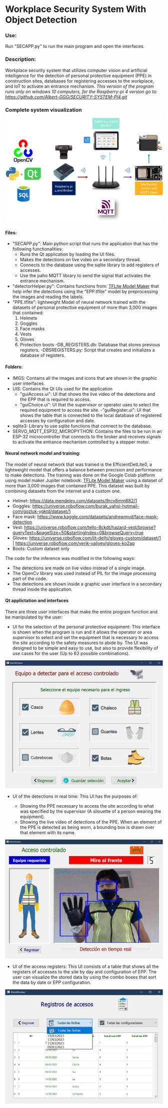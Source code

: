# Workplace Security System With Object Detection

### Use:

Run "SECAPP.py" to run the main program and open the interfaces.

### Description:

Workplace security system that utilizes computer vision and artificial intelligence for the detection of personal protective equipment (PPE) in construction sites, databases for registering accesses to the workplace, and IoT to activate an entrance mechanism.
*This version of the program runs only on windows 10 computers, for the Raspberry-pi 4 version go to: <https://github.com/Albert-GGG/SECURITY-SYSTEM-PI4.git>*

### Complete system visualization

![System](/ASSETS/IMGS/signals.png)

#### Files:

- "SECAPP.py": Main python script that runs the application that has the following functionalities:
  - Runs the Qt application by loading the UI files.
  - Makes the detections on live video on a secondary thread.
  - Connects to the database using the sqlite library to add registers of accesses.
  - Use the paho MQTT library to send the signal that activates the entrance mechanism.
- "detectorHelper.py": Contains functions from: [TFLite Model Maker](https://goo.gle/3ocbqmI) that help infer the detections using the "EPP.tflite" model by preprocessing the images and reading the labels.
- "PPE.tflite": lightweight Model of neural network trained with the datasets of personal protective equipment of more than 3,000 images that contained:
  1. Helmets
  1. Goggles
  1. Face masks
  1. Vests
  1. Gloves
  1. Protection boots
-DB_REGISTERS.db: Database that stores previous registers.
-DBSREGISTERS.py: Script that creates and initializes a database of registers.

#### Folders:

- IMGS: Contains all the images and icons that are shown in the graphic user interfaces.
- UIS: Contains the Qt UIs used for the application
  - "guiAccess.ui": UI that shows the live video of the detections and the EPP that is required to access.
  - "guiChoice.ui": UI that the supervisor or operator uses to select the required equipment to access the site.
  -"guiRegister.ui": UI that shows the table that is connected to the local database of registered accesses by configuration and date.
- sqlite3: Library to use sqlite functions that connect to the database.  
- SERVO_MQTT_ESP32_MICROPYTHON: Contains the files to be run in an ESP-32 microcontroller that connects to the broker and receives signals to activate the entrance mechanism controlled by a stepper motor.


#### Neural network model and training:

The model of neural network that was trained is the EfficientDetLite0, a lightweight model that offers a balance between precision and
performance to make detections.
The training was done on the Google Colab platform using model maker Jupiter notebook: [TFLite Model Maker](https://goo.gle/3ocbqmI) using a dataset of more than 3,000 images that contained PPE. This dataset was built by combining datasets from the internet and a custom one.
- Helmet: <https://data.mendeley.com/datasets/9rcv8mm682/1>
- Goggles: <https://universe.roboflow.com/burak_yahsi-hotmail-com/gozluk-ygktd/dataset/1>
- Face mask: <https://www.kaggle.com/datasets/andrewmvd/face-mask-detection>
- Vest: <https://universe.roboflow.com/tello-8ckdt/hazard-vest/browse?queryText=&pageSize=50&startingIndex=0&browseQuery=true>
- Gloves: <https://universe.roboflow.com/iit-delhi/gloves-custom/dataset/1> | <https://universe.roboflow.com/yerik-valiyev/gloves-ko2ap>
- Boots: Custom dataset only


The code for the inference was modified in the following ways:

- The detections are made on live video instead of a single image.
- The OpenCv library was used instead of PIL for the image processing part of the code.
- The detections are shown inside a graphic user interface in a secondary thread inside the application.

#### Qt applictation and interfaces

There are three user interfaces that make the entire program function and be manipulated by the user:

- UI for the selection of the personal protective equipment: This interface is shown when the program is run and it allows the operator or area supervisor to select and set the equipment that is necessary to access the site according to the safety measures to abide by. The UI was designed to be simple and easy to use, but also to provide flexibility of use cases for the user (Up to 63 possible combinations).

![GUI of PPE selection](/ASSETS/IMGS/GUI-selection.png)

- UI of the detections in real time: This UI has the purposes of:

  - Showing the PPE necessary to access the site according to what was specified by the supervisor (A silouette of a person wearing the equipment).
  - Showing the live video of detections of the PPE. When an element of the PPE is detected as being worn, a bounding box is drawn over that element with its name.

![GUI of live detections](/ASSETS/IMGS/GUI-livevideo.png)

- UI of the access registers: This UI consists of a table that shows all the registers of accesses to the site by day and configuration of EPP. The user can visualize the stored data by using the combo boxes that sort the data by date or EPP configuration.

![GUI of access registers](/ASSETS/IMGS/GUI-db.png)